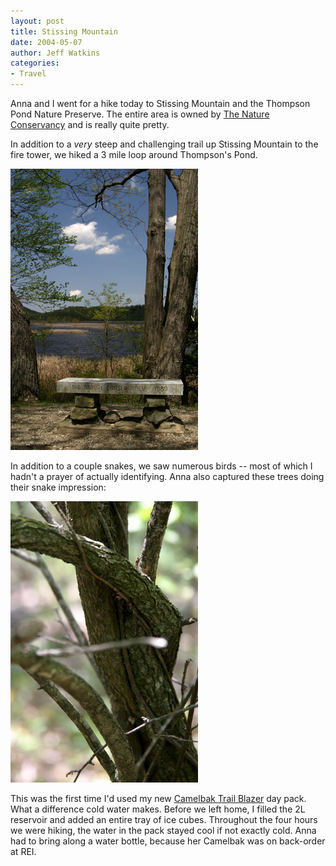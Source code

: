 ```yaml
---
layout: post
title: Stissing Mountain
date: 2004-05-07
author: Jeff Watkins
categories:
- Travel
---
```


Anna and I went for a hike today to Stissing Mountain and the Thompson Pond Nature Preserve. The entire area is owned by <a href="http://nature.org/">The Nature Conservancy</a> and is really quite pretty.

In addition to a <i>very</i> steep and challenging trail up Stissing Mountain to the fire tower, we hiked a 3 mile loop around Thompson's Pond.

<div class="figure">
      <img class="photo" alt="Thompson's Pond" src="/photos/IMG_0791.jpg"    border="0">
</div>

In addition to a couple snakes, we saw numerous birds -- most of which I hadn't a prayer of actually identifying. Anna also captured these trees doing their snake impression:

<div class="figure">
    <img class="photo" alt="Snake-like trees" src="/photos/IMG_0799.jpg"    border="0">
</div>

This was the first time I'd used my new <a href="http://www.camelbak.com/rec/cb_prod.cfm?catid=6&product_id=214">Camelbak Trail Blazer</a> day pack. What a difference cold water makes. Before we left home, I filled the 2L reservoir and added an entire tray of ice cubes. Throughout the four hours we were hiking, the water in the pack stayed cool if not exactly cold. Anna had to bring along a water bottle, because her Camelbak was on back-order at REI.